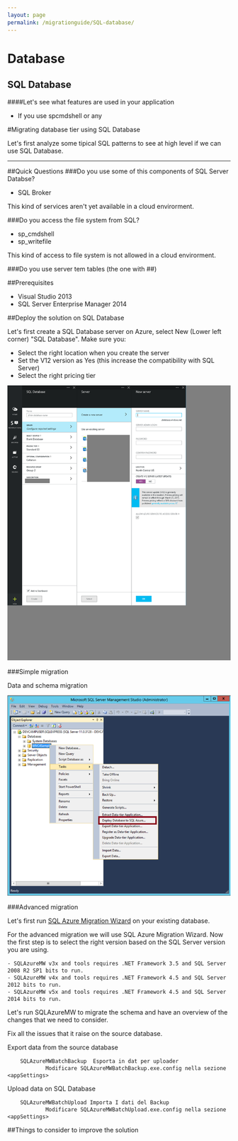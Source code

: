 ```yaml
---
layout: page
permalink: /migrationguide/SQL-database/
---
```


# Database 
## SQL Database


####Let's see what features are used in your application
- If you use spcmdshell or any 


#Migrating database tier using SQL Database


Let's first analyze some tipical SQL patterns to see at high level if we can use SQL Database.


-----
##Quick Questions
###Do you use some of this components of SQL Server Databse?

- SQL Broker

This kind of services aren't yet available in a cloud envirorment. 


###Do you access the file system from SQL?

- sp_cmdshell 
- sp_writefile

This kind of access to file system is not allowed in a cloud envirorment. 

###Do you use server tem tables (the one with ##)




##Prerequisites
- Visual Studio 2013
- SQL Server Enterprise Manager 2014


##Deploy the solution on SQL Database

Let's first create a SQL Database server on Azure, select New (Lower left corner) "SQL Database".
Make sure you:
- Select the right location when you create the server
- Set the V12 version as Yes (this increase the compatibility with SQL Server)
- Select the right pricing tier

![](/images/SQL2.png)

###Simple migration


Data and schema migration

![](/images/SQL1.png)


###Advanced migration

Let's first run [SQL Azure Migration Wizard](http://sqlazuremw.codeplex.com/) on your existing database.

For the advanced migration we will use SQL Azure Migration Wizard. Now the first step is to select the right version based on the SQL Server version you are using.

	- SQLAzureMW v3x and tools requires .NET Framework 3.5 and SQL Server 2008 R2 SP1 bits to run.
	- SQLAzureMW v4x and tools requires .NET Framework 4.5 and SQL Server 2012 bits to run.
	- SQLAzureMW v5x and tools requires .NET Framework 4.5 and SQL Server 2014 bits to run.

Let's run SQLAzureMW to migrate the schema and have an overview of the changes that we need to consider.

Fix all the issues that it raise on the source database.

Export data from the source database

		SQLAzureMWBatchBackup  Esporta in dat per uploader
				Modificare SQLAzureMWBatchBackup.exe.config nella sezione  <appSettings> 
				
Upload data on SQL Database

		SQLAzureMWBatchUpload Importa I dati del Backup
				Modificare SQLAzureMWBatchUpload.exe.config nella sezione  <appSettings> 



##Things to consider to improve the solution